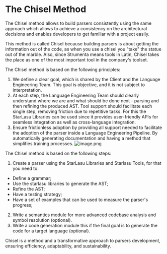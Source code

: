 # The Chisel Method

The Chisel method allows to build parsers consistently using the same approach which allows to achieve a consistency on the architectural decisions and enables developers to get familiar with a project easily.

This method is called Chisel because building parsers is about getting the information out of the code, as when you use a chisel you "take" the statue out of the marble. Also, since Strumenta means tools in Latin, Chisel takes the place as one of the most important tool in the company's toolset.

The Chisel method is based on the following principles:
1. We define a clear goal, which is shared by the Client and the Language Engineering Team. This goal is objective, and it is not subject to interpretation.
2. At each step, the Language Engineering Team should clearly understand where we are and what should be done next - parsing and then refining the produced AST. Tool support should facilitate each single step, removing friction due to repetitive tasks. For this the StarLasu Libraries can be used since it provides user-friendly APIs for seamless integration as well as cross-language integration.
3. Ensure frictionless adoption by providing all support needed to facilitate the adoption of the parser inside a Language Engineering Pipeline. By automatically generating documentation and having a method that simplifies training processes.
![image.png](chiselMethod.png)

The Chisel method is based on the following steps:

1. Create a parser using the StarLasu Libraries and Starlasu Tools, for that you need to:

  - Define a grammar;
  - Use the starlasu libraries to generate the AST;
  - Refine the AST;
  - Have a testing strategy;
  - Have a set of examples that can be used to measure the parser's progress;
2. Write a semantics module for more advanced codebase analysis and symbol resolution (optional).
3. Write a code generation module this if the final goal is to generate the code for a target language (optional).

Chisel is a method and a transformative approach to parsers development, ensuring efficiency, adaptability, and sustainability. 
